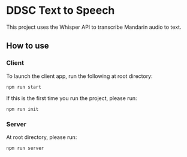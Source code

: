 # DDSC Text to Speech

This project uses the Whisper API to transcribe Mandarin audio to text.

## How to use

### Client

To launch the client app, run the following at root directory:

```
npm run start
```

If this is the first time you run the project, please run:

```
npm run init
```

### Server

At root directory, please run:

```
npm run server
```
